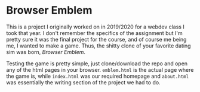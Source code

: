 # Browser Emblem
This is a project I originally worked on in 2019/2020 for a webdev class I took that year. I don't remember the specifics of the assignment but I'm pretty sure it was the final project for the course, and of course me being me, I wanted to make a game. Thus, the shitty clone of your favorite dating sim was born, *Browser Emblem*.

Testing the game is pretty simple, just clone/download the repo and open any of the html pages in your browser. `emblem.html` is the actual page where the game is, while `index.html` was our required homepage and `about.html` was essentially the writing section of the project we had to do.
